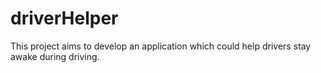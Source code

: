 # driverHelper
This project aims to develop an application which could help drivers stay awake during driving.

